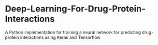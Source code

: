 # Deep-Learning-For-Drug-Protein-Interactions
A Python implementation for training a neural network for predicting drug-protein interactions using Keras and Tensorflow
